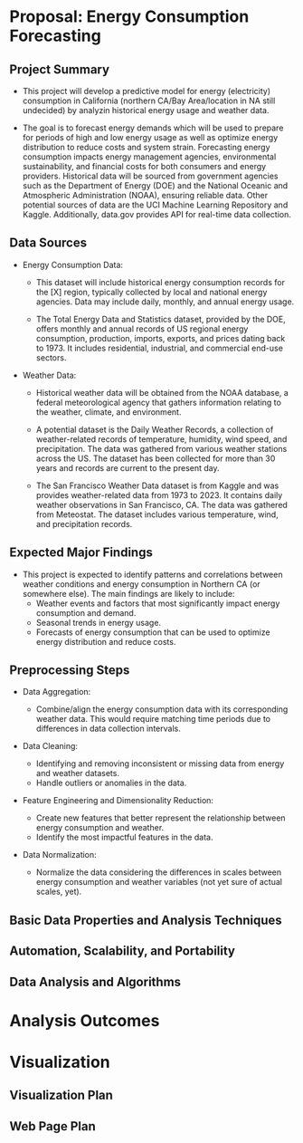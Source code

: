 # Proposal: Energy Consumption Forecasting

## Project Summary
<!--- Write a summary of your project including the project goals, broader impacts, and data sources -->

- This project will develop a predictive model for energy (electricity) consumption in California (northern CA/Bay Area/location in NA still undecided) by analyzin historical energy usage and weather data.

- The goal is to forecast energy demands which will be used to prepare for periods of high and low energy usage as well as optimize energy distribution to reduce costs and system strain. Forecasting energy consumption impacts energy management agencies, environmental sustainability, and financial costs for both consumers and energy providers. Historical data will be sourced from government agencies such as the Department of Energy (DOE) and the National Oceanic and Atmospheric Administration (NOAA), ensuring reliable data. Other potential sources of data are the UCI Machine Learning Repository and Kaggle. Additionally, data.gov provides API for real-time data collection.


## Data Sources
<!--- List data sources, including the existing datasets and anything you are going to collect by yourself. It is expected to combine two or more data sources in your project. -->
<!--- Each dataset should be briefly explained: what kinds of data are available, who collected the dataset, how the data was collected. -->

- Energy Consumption Data:
	- This dataset will include historical energy consumption records for the [X] region, typically collected by local and national energy agencies. Data may include daily, monthly, and annual energy usage.

	- The Total Energy Data and Statistics dataset, provided by the DOE, offers monthly and annual records of US regional energy consumption, production, imports, exports, and prices dating back to 1973. It includes residential, industrial, and commercial end-use sectors.

- Weather Data:
	- Historical weather data will be obtained from the NOAA database, a federal meteorological agency that gathers information relating to the weather, climate, and environment.

	- A potential dataset is the Daily Weather Records, a collection of weather-related records of temperature, humidity, wind speed, and precipitation. The data was gathered from various weather stations across the US. The dataset has been collected for more than 30 years and records are current to the present day.
	- The San Francisco Weather Data dataset is from Kaggle and was provides weather-related data from 1973 to 2023. It contains daily weather observations in San Francisco, CA. The data was gathered from Meteostat. The dataset includes various temperature, wind, and precipitation records.


## Expected Major Findings
<!--- List and explain what information you want to obtain in this project. Explain how valuable this project could be based on the objective discussion. You may want to list main claims and questions you want to answer through the project. -->

- This project is expected to identify patterns and correlations between weather conditions and energy consumption in Northern CA (or somewhere else). The main findings are likely to include:
	- Weather events and factors that most significantly impact energy consumption and demand.
	- Seasonal trends in energy usage.
	- Forecasts of energy consumption that can be used to optimize energy distribution and reduce costs.

## Preprocessing Steps
<!--- List major preprocessing steps needed for the datasets and explain why. -->

- Data Aggregation:
	- Combine/align the energy consumption data with its corresponding weather data. This would require matching time periods due to differences in data collection intervals.

- Data Cleaning:
	- Identifying and removing inconsistent or missing data from energy and weather datasets.
	- Handle outliers or anomalies in the data.

- Feature Engineering and Dimensionality Reduction:
	- Create new features that better represent the relationship between energy consumption and weather. 
	- Identify the most impactful features in the data.

- Data Normalization:
	- Normalize the data considering the differences in scales between energy consumption and weather variables (not yet sure of actual scales, yet).


<!--- 
----------
The following sections should be used for the full proposal document. These are not required for the proposal draft discussion.
----------
-->




## Basic Data Properties and Analysis Techniques
<!--- Based on the lectures on "Exploratory Data Analysis" and "Data and Sampling", list and explain what types of basic statistical analysis you plan to provide to give the meta information and overall picture of the datasets. -->



## Automation, Scalability, and Portability
<!--- Assume that newer datasets will become available from the same source in future, or you need to ask your colleague to inherit this project. What will be major challenges? List and explain technical and implementational practices you will use to enhance automation, scalability, and portability aspects of the project. -->




<!--- 
----------
The following sections should be used for the analysis planning. These are not required for the proposal document submission.
----------
-->



## Data Analysis and Algorithms
<!--- List and describe what types of (advanced) analysis you plan to conduct. This section should be tied back to the expected major findings. (If needed, you can update the findings section.) When selecting algorithms to obtain the analysis results, provide a brief explanation of the algorithmic properties and logic. You should clearly define the inputs and outputs of each algorithm. -->




<!--- 
----------
The following sections should be used for the analysis outcome presentation. These are not required for the analysis plan submission.
----------
-->
# Analysis Outcomes
<!--- Explain the analysis you conducted and show the results. Discuss how the data, your analysis, and/or visualization can support the claims or findings. What will be the recommendations or suggestions you can make based on the results? Use bullet points, tables, and figures (if possible) to increase the readability of the document. -->



<!--- 
----------
The following sections should be used for the visualization planning. These are not required for the analysis outcome presentation.
----------
-->


# Visualization
## Visualization Plan
<!--- List and explain what types of plots you plan to provide and what you are trying to show through the diagrams. You should explore the best way to visualize the information and message based on the lectures on visualization and related topics. It is required to have at least two interactive graphing and five static plots. -->

## Web Page Plan
<!--- Explain how many pages you will have in total and what content will be shown in each page. (Each diagram discussed above should be given a proper location in this section. Also, it is required to have (1) "Project Objective" page, which explains the main goals and data sources, and (2) "Analytical Methods" page, where you explain the major techniques used in the project and provide further references. -->
